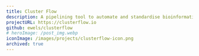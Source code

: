 ```yaml
---
title: Cluster Flow
description: A pipelining tool to automate and standardise bioinformatics analyses on cluster environments
projectURL: https://clusterflow.io
github: ewels/clusterflow
# heroImage: /post_img.webp
iconImage: /images/projects/clusterflow-icon.png
archived: true
---
```

